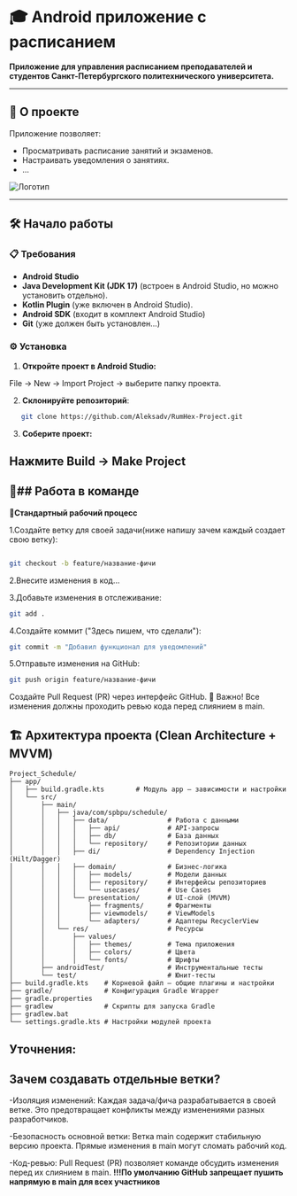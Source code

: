 # 🎓 Android приложение с расписанием  
**Приложение для управления расписанием преподавателей и студентов Санкт-Петербургского политехнического университета.**  

---

## 📝 О проекте  
Приложение позволяет:  
- Просматривать расписание занятий и экзаменов.    
- Настраивать уведомления о занятиях.  
- ...  

![Логотип]() <!--потом здесь добавим ссылку на изображение -->  

---

## 🛠 Начало работы  

### 📋 Требования  
- **Android Studio**  
- **Java Development Kit (JDK 17)**  (встроен в Android Studio, но можно установить отдельно).
- **Kotlin Plugin** (уже включен в Android Studio).
- **Android SDK**   (входит в комплект Android Studio)
- **Git** (уже должен быть установлен...)

### ⚙️ Установка  
1. **Откройте проект в Android Studio:**

File → New → Import Project → выберите папку проекта.

2. **Склонируйте репозиторий**:  
```bash  
   git clone https://github.com/Aleksadv/RumHex-Project.git
```
3. **Соберите проект:**

Нажмите Build → Make Project
---
👥## Работа в команде
---
🔄**Стандартный рабочий процесс**

1.Создайте ветку для своей задачи(ниже напишу зачем каждый создает свою ветку):

```bash

git checkout -b feature/название-фичи
```
2.Внесите изменения в код...

3.Добавьте изменения в отслеживание:

```bash
git add .
```  
4.Создайте коммит ("Здесь пишем, что сделали"):

```bash
git commit -m "Добавил функционал для уведомлений"
```
5.Отправьте изменения на GitHub:

```bash
git push origin feature/название-фичи
```
Создайте Pull Request (PR) через интерфейс GitHub.
🚨 Важно!
Все изменения должны проходить ревью кода перед слиянием в main.

## 🏗 Архитектура проекта (Clean Architecture + MVVM)

```text
Project_Schedule/
├── app/
│   ├── build.gradle.kts        # Модуль app — зависимости и настройки
│   └── src/
│       ├── main/
│       │   ├── java/com/spbpu/schedule/
│       │   │   ├── data/               # Работа с данными
│       │   │   │   ├── api/            # API-запросы
│       │   │   │   ├── db/             # База данных
│       │   │   │   └── repository/     # Репозитории данных
│       │   │   ├── di/                 # Dependency Injection (Hilt/Dagger)
│       │   │   ├── domain/             # Бизнес-логика
│       │   │   │   ├── models/         # Модели данных
│       │   │   │   ├── repository/     # Интерфейсы репозиториев
│       │   │   │   └── usecases/       # Use Cases
│       │   │   └── presentation/       # UI-слой (MVVM)
│       │   │       ├── fragments/      # Фрагменты
│       │   │       ├── viewmodels/     # ViewModels
│       │   │       └── adapters/       # Адаптеры RecyclerView
│       │   └── res/                    # Ресурсы
│       │       ├── values/
│       │       │   ├── themes/         # Тема приложения
│       │       │   ├── colors/         # Цвета
│       │       │   └── fonts/          # Шрифты
│       ├── androidTest/                # Инструментальные тесты
│       └── test/                       # Юнит-тесты
├── build.gradle.kts    # Корневой файл — общие плагины и настройки
├── gradle/             # Конфигурация Gradle Wrapper
├── gradle.properties
├── gradlew             # Скрипты для запуска Gradle
├── gradlew.bat
└── settings.gradle.kts # Настройки модулей проекта
```

## Уточнения:
**Зачем создавать отдельные ветки?**
---
-Изоляция изменений:
Каждая задача/фича разрабатывается в своей ветке. Это предотвращает конфликты между изменениями разных разработчиков.

-Безопасность основной ветки:
Ветка main содержит стабильную версию проекта. Прямые изменения в main могут сломать рабочий код.

-Код-ревью:
Pull Request (PR) позволяет команде обсудить изменения перед их слиянием в main.
**!!!По умолчанию GitHub запрещает пушить напрямую в main для всех участников**
